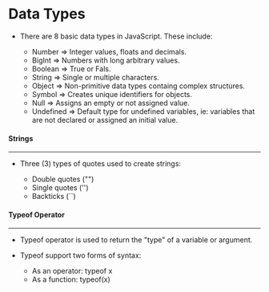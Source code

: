 # Data Types


* There are 8 basic data types in JavaScript. These include:

  - Number      => Integer values, floats and decimals.
  - BigInt      => Numbers with long arbitrary values.
  - Boolean     => True or Fals.
  - String      => Single or multiple characters.
  - Object      => Non-primitive data types containg complex structures.
  - Symbol      => Creates unique identifiers for objects.
  - Null        => Assigns an empty or not assigned value.
  - Undefined   => Default type for undefined variables, ie: variables that are not declared or assigned an initial value.
   
#### Strings
***

* Three (3) types of quotes used to create strings:

  - Double quotes ("")
  - Single quotes ('')
  - Backticks (``)
  
#### Typeof Operator
***

* Typeof operator is used to return the "type" of a variable or argument.

* Typeof support two forms of syntax:

  - As an operator: typeof x
  - As a function: typeof(x)

